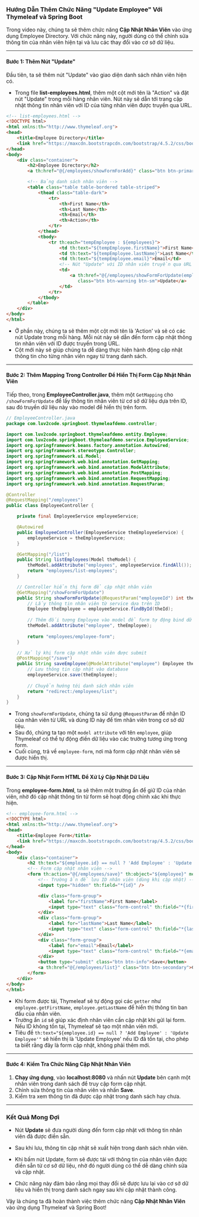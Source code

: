 ### Hướng Dẫn Thêm Chức Năng "Update Employee" Với Thymeleaf và Spring Boot

Trong video này, chúng ta sẽ thêm chức năng **Cập Nhật Nhân Viên** vào ứng dụng Employee Directory. Với chức năng này, người dùng có thể chỉnh sửa thông tin của nhân viên hiện tại và lưu các thay đổi vào cơ sở dữ liệu.

---

#### **Bước 1: Thêm Nút "Update"**

Đầu tiên, ta sẽ thêm nút "Update" vào giao diện danh sách nhân viên hiện có. 

- Trong file **list-employees.html**, thêm một cột mới tên là "Action" và đặt nút "Update" trong mỗi hàng nhân viên. Nút này sẽ dẫn tới trang cập nhật thông tin nhân viên với ID của từng nhân viên được truyền qua URL.

```html
<!-- list-employees.html -->
<!DOCTYPE html>
<html xmlns:th="http://www.thymeleaf.org">
<head>
    <title>Employee Directory</title>
    <link href="https://maxcdn.bootstrapcdn.com/bootstrap/4.5.2/css/bootstrap.min.css" rel="stylesheet">
</head>
<body>
    <div class="container">
        <h2>Employee Directory</h2>
        <a th:href="@{/employees/showFormForAdd}" class="btn btn-primary btn-sm mb-3">Add Employee</a>

        <!-- Bảng danh sách nhân viên -->
        <table class="table table-bordered table-striped">
            <thead class="table-dark">
                <tr>
                    <th>First Name</th>
                    <th>Last Name</th>
                    <th>Email</th>
                    <th>Action</th>
                </tr>
            </thead>
            <tbody>
                <tr th:each="tempEmployee : ${employees}">
                    <td th:text="${tempEmployee.firstName}">First Name</td>
                    <td th:text="${tempEmployee.lastName}">Last Name</td>
                    <td th:text="${tempEmployee.email}">Email</td>
                    <!-- Nút "Update" với ID nhân viên truyền qua URL -->
                    <td>
                        <a th:href="@{/employees/showFormForUpdate(employeeId=${tempEmployee.id})}" 
                           class="btn btn-warning btn-sm">Update</a>
                    </td>
                </tr>
            </tbody>
        </table>
    </div>
</body>
</html>
```

- Ở phần này, chúng ta sẽ thêm một cột mới tên là 'Action' và sẽ có các nút Update trong mỗi hàng. Mỗi nút này sẽ dẫn đến form cập nhật thông tin nhân viên với ID được truyền trong URL.
- Cột mới này sẽ giúp chúng ta dễ dàng thực hiện hành động cập nhật thông tin cho từng nhân viên ngay từ trang danh sách.

---

#### **Bước 2: Thêm Mapping Trong Controller Để Hiển Thị Form Cập Nhật Nhân Viên**

Tiếp theo, trong **EmployeeController.java**, thêm một `GetMapping` cho `/showFormForUpdate` để lấy thông tin nhân viên từ cơ sở dữ liệu dựa trên ID, sau đó truyền dữ liệu này vào model để hiển thị trên form.

```java
// EmployeeController.java
package com.luv2code.springboot.thymeleafdemo.controller;

import com.luv2code.springboot.thymeleafdemo.entity.Employee;
import com.luv2code.springboot.thymeleafdemo.service.EmployeeService;
import org.springframework.beans.factory.annotation.Autowired;
import org.springframework.stereotype.Controller;
import org.springframework.ui.Model;
import org.springframework.web.bind.annotation.GetMapping;
import org.springframework.web.bind.annotation.ModelAttribute;
import org.springframework.web.bind.annotation.PostMapping;
import org.springframework.web.bind.annotation.RequestMapping;
import org.springframework.web.bind.annotation.RequestParam;

@Controller
@RequestMapping("/employees")
public class EmployeeController {

    private final EmployeeService employeeService;

    @Autowired
    public EmployeeController(EmployeeService theEmployeeService) {
        employeeService = theEmployeeService;
    }

    @GetMapping("/list")
    public String listEmployees(Model theModel) {
        theModel.addAttribute("employees", employeeService.findAll());
        return "employees/list-employees";
    }

    // Controller hiển thị form để cập nhật nhân viên
    @GetMapping("/showFormForUpdate")
    public String showFormForUpdate(@RequestParam("employeeId") int theId, Model theModel) {
        // Lấy thông tin nhân viên từ service dựa trên ID
        Employee theEmployee = employeeService.findById(theId);
        
        // Thêm đối tượng Employee vào model để form tự động bind dữ liệu
        theModel.addAttribute("employee", theEmployee);
        
        return "employees/employee-form";
    }

    // Xử lý khi form cập nhật nhân viên được submit
    @PostMapping("/save")
    public String saveEmployee(@ModelAttribute("employee") Employee theEmployee) {
        // Lưu thông tin cập nhật vào database
        employeeService.save(theEmployee);
        
        // Chuyển hướng tới danh sách nhân viên
        return "redirect:/employees/list";
    }
}
```

- Trong `showFormForUpdate`, chúng ta sử dụng `@RequestParam` để nhận ID của nhân viên từ URL và dùng ID này để tìm nhân viên trong cơ sở dữ liệu.
- Sau đó, chúng ta tạo một `model attribute` với tên `employee`, giúp Thymeleaf có thể tự động điền dữ liệu vào các trường tương ứng trong form.
- Cuối cùng, trả về `employee-form`, nơi mà form cập nhật nhân viên sẽ được hiển thị.

---

#### **Bước 3: Cập Nhật Form HTML Để Xử Lý Cập Nhật Dữ Liệu**

Trong **employee-form.html**, ta sẽ thêm một trường ẩn để giữ ID của nhân viên, nhờ đó cập nhật thông tin từ form sẽ hoạt động chính xác khi thực hiện.

```html
<!-- employee-form.html -->
<!DOCTYPE html>
<html xmlns:th="http://www.thymeleaf.org">
<head>
    <title>Employee Form</title>
    <link href="https://maxcdn.bootstrapcdn.com/bootstrap/4.5.2/css/bootstrap.min.css" rel="stylesheet">
</head>
<body>
    <div class="container">
        <h2 th:text="${employee.id} == null ? 'Add Employee' : 'Update Employee'">Employee Form</h2>
        <!-- Form cập nhật nhân viên -->
        <form th:action="@{/employees/save}" th:object="${employee}" method="post">
            <!-- Trường ẩn để lưu ID nhân viên (dùng khi cập nhật) -->
            <input type="hidden" th:field="*{id}" />

            <div class="form-group">
                <label for="firstName">First Name</label>
                <input type="text" class="form-control" th:field="*{firstName}" placeholder="First Name">
            </div>
            <div class="form-group">
                <label for="lastName">Last Name</label>
                <input type="text" class="form-control" th:field="*{lastName}" placeholder="Last Name">
            </div>
            <div class="form-group">
                <label for="email">Email</label>
                <input type="text" class="form-control" th:field="*{email}" placeholder="Email">
            </div>
            <button type="submit" class="btn btn-info">Save</button>
            <a th:href="@{/employees/list}" class="btn btn-secondary">Cancel</a>
        </form>
    </div>
</body>
</html>
```

- Khi form được tải, Thymeleaf sẽ tự động gọi các `getter` như `employee.getFirstName`, `employee.getLastName` để hiển thị thông tin ban đầu của nhân viên.
- Trường ẩn `id` sẽ giúp xác định nhân viên cần cập nhật khi gửi lại form. Nếu ID không tồn tại, Thymeleaf sẽ tạo một nhân viên mới.
- Tiêu đề `th:text="${employee.id} == null ? 'Add Employee' : 'Update Employee'"` sẽ hiển thị là 'Update Employee' nếu ID đã tồn tại, cho phép ta biết rằng đây là form cập nhật, không phải thêm mới.

---

#### **Bước 4: Kiểm Tra Chức Năng Cập Nhật Nhân Viên**

1. **Chạy ứng dụng**, vào **localhost:8080** và nhấn nút **Update** bên cạnh một nhân viên trong danh sách để truy cập form cập nhật.
2. Chỉnh sửa thông tin của nhân viên và nhấn **Save**.
3. Kiểm tra xem thông tin đã được cập nhật trong danh sách hay chưa.

---

### **Kết Quả Mong Đợi**

- Nút **Update** sẽ đưa người dùng đến form cập nhật với thông tin nhân viên đã được điền sẵn.
- Sau khi lưu, thông tin cập nhật sẽ xuất hiện trong danh sách nhân viên.

- Khi bấm nút Update, form sẽ được tải với thông tin của nhân viên được điền sẵn từ cơ sở dữ liệu, nhờ đó người dùng có thể dễ dàng chỉnh sửa và cập nhật.
- Chức năng này đảm bảo rằng mọi thay đổi sẽ được lưu lại vào cơ sở dữ liệu và hiển thị trong danh sách ngay sau khi cập nhật thành công.

Vậy là chúng ta đã hoàn thành việc thêm chức năng **Cập Nhật Nhân Viên** vào ứng dụng Thymeleaf và Spring Boot!
